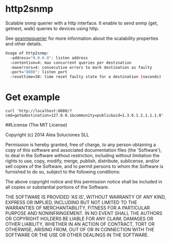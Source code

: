 http2snmp
=========
Scalable snmp querier with a http interface. 
It enable to send snmp (get, getnext, walk) queries to devices using http.

See [gosnmpquerier](https://github.com/aleasoluciones/gosnmpquerier) for more information about the scalability properties and other details.

```sh
Usage of http2snmp:
  -address="0.0.0.0": listen address
  -contention=4: max concurrent queries per destination
  -maxerrors=4: consecutive errors to mark destination as faulty
  -port="8080": listen port
  -resettime=30: time reset faulty state for a destination (seconds)
```


Get example
===========
```
curl 'http://localhost:8080/?cmd=get&destination=127.0.0.1&community=public&oid=1.3.6.1.2.1.1.1.0'
```

##License
(The MIT License)

Copyright (c) 2014 Alea Soluciones SLL

Permission is hereby granted, free of charge, to any person obtaining a copy of this software and associated documentation files (the 'Software'), to deal in the Software without restriction, including without limitation the rights to use, copy, modify, merge, publish, distribute, sublicense, and/or sell copies of the Software, and to permit persons to whom the Software is furnished to do so, subject to the following conditions:

The above copyright notice and this permission notice shall be included in all copies or substantial portions of the Software.

THE SOFTWARE IS PROVIDED 'AS IS', WITHOUT WARRANTY OF ANY KIND, EXPRESS OR IMPLIED, INCLUDING BUT NOT LIMITED TO THE WARRANTIES OF MERCHANTABILITY, FITNESS FOR A PARTICULAR PURPOSE AND NONINFRINGEMENT. IN NO EVENT SHALL THE AUTHORS OR COPYRIGHT HOLDERS BE LIABLE FOR ANY CLAIM, DAMAGES OR OTHER LIABILITY, WHETHER IN AN ACTION OF CONTRACT, TORT OR OTHERWISE, ARISING FROM, OUT OF OR IN CONNECTION WITH THE SOFTWARE OR THE USE OR OTHER DEALINGS IN THE SOFTWARE.
